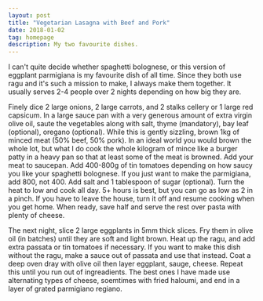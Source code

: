 ```yaml
---
layout: post
title: "Vegetarian Lasagna with Beef and Pork"
date: 2018-01-02
tag: homepage
description: My two favourite dishes.
---
```

I can't quite decide whether spaghetti bolognese, or this version of eggplant parmigiana is my favourite dish of all time. Since they both use ragu and it's such a mission to make, I always make them together. It usually serves 2-4 people over 2 nights depending on how big they are.

Finely dice 2 large onions, 2 large carrots, and 2 stalks cellery or 1 large red capsicum. In a large sauce pan with a very generous amount of extra virgin olive oil, saute the vegetables along with salt, thyme (mandatory), bay leaf (optional), oregano (optional). While this is gently sizzling, brown 1kg of minced meat (50% beef, 50% pork). In an ideal world you would brown the whole lot, but what I do cook the whole kilogram of mince like a burger patty in a heavy pan so that at least some of the meat is browned. Add your meat to saucepan. Add 400-800g of tin tomatoes depending on how saucy you like your spaghetti bolognese. If you just want to make the parmigiana, add 800, not 400. Add salt and 1 tablespoon of sugar (optional). Turn the heat to low and cook all day. 5+ hours is best, but you can go as low as 2 in a pinch. If you have to leave the house, turn it off and resume cooking when you get home. When ready, save half and serve the rest over pasta with plenty of cheese.

The next night, slice 2 large eggplants in 5mm thick slices. Fry them in olive oil (in batches) until they are soft and light brown. Heat up the ragu, and add extra passata or tin tomatoes if necessary. If you want to make this dish without the ragu, make a sauce out of passata and use that instead. Coat a deep oven dray with olive oil then layer eggplant, sauge, cheese. Repeat this until you run out of ingreadients. The best ones I have made use alternating types of cheese, soemtimes with fried haloumi, and end in a layer of grated parmigiano regiano.

